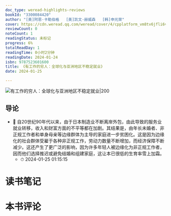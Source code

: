 ```yaml
---
doc_type: weread-highlights-reviews
bookId: "3300084420"
author: "[美]阿恩·卡勒伯格   [美]凯文·赫威森   [韩]申光荣"
cover: https://cdn.weread.qq.com/weread/cover/4/cpplatform_vm8tv6jfli6v1vk7uzgx1w/t7_cpplatform_vm8tv6jfli6v1vk7uzgx1w1705394264.jpg
reviewCount: 0
noteCount: 1
readingStatus: 未标记
progress: 6%
totalReadDay: 1
readingTime: 0小时2分钟
readingDate: 2024-01-24
isbn: 9787523601600
title: 《有工作的穷人：全球化与亚洲地区不稳定就业》
date: 2024-01-25

---
```


![ 有工作的穷人：全球化与亚洲地区不稳定就业|200](https://cdn.weread.qq.com/weread/cover/4/cpplatform_vm8tv6jfli6v1vk7uzgx1w/t7_cpplatform_vm8tv6jfli6v1vk7uzgx1w1705394264.jpg)


## 导论


- 📌 自20世纪90年代以来，由于日本制造业不断离岸外包，由此导致的服务业就业转移，收入和财富方面的不平等都在加剧。其结果是，由年长未婚者、非正规工作者和单身母亲等边缘群体为主导的家庭进一步贫困化。这是因为边缘化的社会群体受雇于各种非正规工作，劳动力数量不断增加，而经济保障不断减少。这还产生了更广泛的影响，因为许多年轻人被边缘化为非正规工作者，因而他们选择推迟或避免结婚和组建家庭，这让本已很低的生育率雪上加霜。 
    - ⏱ 2024-01-25 01:15:15 

# 读书笔记


# 本书评论
